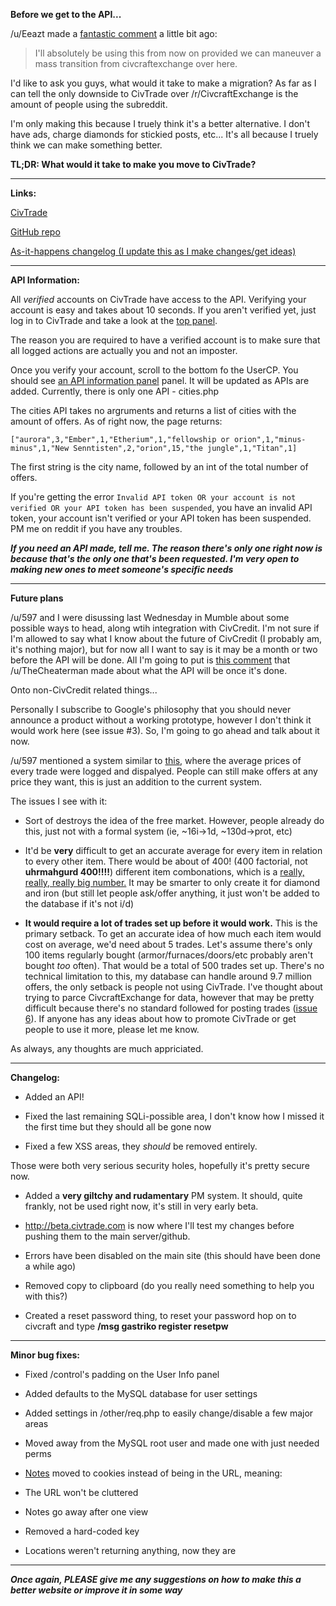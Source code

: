 **Before we get to the API...** 

/u/Eeazt made a [fantastic comment](https://www.reddit.com/r/Civcraft/comments/2l01n6/civtrade_is_now_open_source_last_30_hours_of/clqucvw) a little bit ago:

>I'll absolutely be using this from now on provided we can maneuver a mass transition from civcraftexchange over here.

I'd like to ask you guys, what would it take to make a migration? As far as I can tell the only downside to CivTrade over /r/CivcraftExchange is the amount of people using the subreddit.

I'm only making this because I truely think it's a better alternative. I don't have ads, charge diamonds for stickied posts, etc... It's all because I truely think we can make something better. 

**TL;DR: What would it take to make you move to CivTrade?**

----

**Links:**

[CivTrade](http://civtrade.com)

[GitHub repo](https://github.com/minicl55/civtrade)

[As-it-happens changelog (I update this as I make changes/get ideas)](https://github.com/minicl55/civtrade/issues)

----

**API Information:**

All *verified* accounts on CivTrade have access to the API. Verifying your account is easy and takes about 10 seconds. If you aren't verified yet, just log in to CivTrade and take a look at the [top panel](https://i.imgur.com/Cy3bjsO.png).

The reason you are required to have a verified account is to make sure that all logged actions are actually you and not an imposter.

Once you verify your account, scroll to the bottom fo the UserCP. You should see [an API information panel](http://i.imgur.com/2vmcB0I.png) panel. It will be updated as APIs are added. Currently, there is only one API - cities.php

The cities API takes no argruments and returns a list of cities with the amount of offers. As of right now, the page returns:

`["aurora",3,"Ember",1,"Etherium",1,"fellowship or orion",1,"minus-minus",1,"New Senntisten",2,"orion",15,"the jungle",1,"Titan",1]`

The first string is the city name, followed by an int of the total number of offers.

If you're getting the error `Invalid API token OR your account is not verified OR your API token has been suspended`, you have an invalid API token, your account isn't verified or your API token has been suspended. PM me on reddit if you have any troubles.

***If you need an API made, tell me. The reason there's only one right now is because that's the only one that's been requested. I'm very open to making new ones to meet someone's specific needs***

----
<a name="plans"></a>
**Future plans**

/u/597 and I were disussing last Wednesday in Mumble about some possible ways to head, along wtih integration with CivCredit. I'm not sure if I'm allowed to say what I know about the future of CivCredit (I probably am, it's nothing major), but for now all I want to say is it may be a month or two before the API will be done. All I'm going to put is [this comment](https://www.reddit.com/r/CivCredit/comments/2kdy2f/api_request/clu29ok) that /u/TheCheaterman made about what the API will be once it's done.

Onto non-CivCredit related things...

Personally I subscribe to Google's philosophy that you should never announce a product without a working prototype, however I don't think it would work here (see issue #3). So, I'm going to go ahead and talk about it now.

/u/597 mentioned a system similar to [this](https://eve-central.com/), where the average prices of every trade were logged and dispalyed. People can still make offers at any price they want, this is just an addition to the current system.

The issues I see with it:

- Sort of destroys the idea of the free market. However, people already do this, just not with a formal system (ie, ~16i->1d, ~130d->prot, etc)

- It'd be **very** difficult to get an accurate average for every item in relation to every other item. There would be about of 400! (400 factorial, not **uhrmahgurd 400!!!!**) different item combonations, which is a [really, really, really big number.](https://i.imgur.com/FukNFmO.png) It may be smarter to only create it for diamond and iron (but still let people ask/offer anything, it just won't be added to the database if it's not i/d)

- **It would require a lot of trades set up before it would work.** This is the primary setback. To get an accurate idea of how much each item would cost on average, we'd need about 5 trades. Let's assume there's only 100 items regularly bought (armor/furnaces/doors/etc probably aren't bought *too* often). That would be a total of 500 trades set up. There's no technical limitation to this, my database can handle around 9.7 million offers, the only setback is people not using CivTrade. I've thought about trying to parce CivcraftExchange for data, however that may be pretty difficult because there's no standard followed for posting trades ([issue 6](https://www.reddit.com/r/Civcraft/comments/2iymxi/ive_spent_about_50_hours_working_on_an/)). If anyone has any ideas about how to promote CivTrade or get people to use it more, please let me know.

As always, any thoughts are much appriciated. 

----

**Changelog:**

- Added an API!

- Fixed the last remaining SQLi-possible area, I don't know how I missed it the first time but they should all be gone now

- Fixed a few XSS areas, they *should* be removed entirely.

Those were both very serious security holes, hopefully it's pretty secure now.

- Added a **very giltchy and rudamentary** PM system. It should, quite frankly, not be used right now, it's still in very early beta.

- http://beta.civtrade.com is now where I'll test my changes before pushing them to the main server/github. 
 
- Errors have been disabled on the main site (this should have been done a while ago)

- Removed copy to clipboard (do you really need something to help you with this?)

- Created a reset password thing, to reset your password hop on to civcraft and type **/msg gastriko register resetpw**

----

**Minor bug fixes:**

- Fixed /control's padding on the User Info panel

- Added defaults to the MySQL database for user settings

- Added settings in /other/req.php to easily change/disable a few major areas

- Moved away from the MySQL root user and made one with just needed perms

- [Notes](https://i.imgur.com/WHTbPaf.png) moved to cookies instead of being in the URL, meaning:

 - The URL won't be cluttered
 
 - Notes go away after one view
 
- Removed a hard-coded key

- Locations weren't returning anything, now they are

----

***Once again, PLEASE give me any suggestions on how to make this a better website or improve it in some way***
